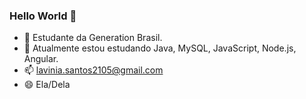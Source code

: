 ### Hello World 👋


- 🔭 Estudante da Generation Brasil.
- 🌱 Atualmente estou estudando Java, MySQL, JavaScript, Node.js, Angular.
- 📫 lavinia.santos2105@gmail.com
- 😄 Ela/Dela


